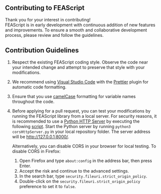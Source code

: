 ## Contributing to FEAScript

Thank you for your interest in contributing!</br>
FEAScript is in early development with continuous addition of new features and improvements. To ensure a smooth and collaborative development process, please review and follow the guidelines.

## Contribution Guidelines

<!--1. Search the <a href="https://github.com/FEAScript/FEAScript/wiki/Roadmap" target="_blank">project roadmap</a> to see areas where help is needed.-->

1. Respect the existing FEAScript coding style. Observe the code near your intended change and attempt to preserve that style with your modifications.

2. We recommend using <a href="https://code.visualstudio.com/" target="_blank">Visual Studio Code</a> with the <a href="https://marketplace.visualstudio.com/items?itemName=esbenp.prettier-vscode" target="_blank">Prettier</a> plugin for automatic code formatting.

3. Ensure that you use <a href="https://en.wikipedia.org/wiki/Camel_case" target="_blank">camelCase</a> formatting for variable names throughout the code.

4. Before applying for a pull request, you can test your modifications by running the FEAScript library from a local server. For security reasons, it is recommended to use a <a href="https://docs.python.org/3/library/http.server.html" target="_blank">Python HTTP Server</a> by executing the following <a href="https://github.com/FEAScript/FEAScript-website/blob/main/corsHttpServer.py" target="_blank">script</a>. Start the Python server by running `python3 corsHttpServer.py` in your local repository folder. The server address will be http://127.0.0.1:8000/.

   Alternatively, you can disable CORS in your browser for local testing. To disable CORS in Firefox:

   1. Open Firefox and type `about:config` in the address bar, then press Enter.
   2. Accept the risk and continue to the advanced settings.
   3. In the search bar, type `security.fileuri.strict_origin_policy`.
   4. Double-click on the `security.fileuri.strict_origin_policy` preference to set it to `false`.
